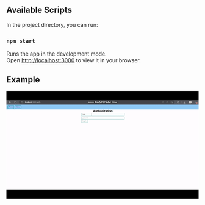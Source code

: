 ## Available Scripts

In the project directory, you can run:

### `npm start`

Runs the app in the development mode.\
Open [http://localhost:3000](http://localhost:3000) to view it in your browser.

## Example

![](https://github.com/Semaffor/react-item-widget/blob/main/_rm-data/ezgif.com-gif-maker.gif)
